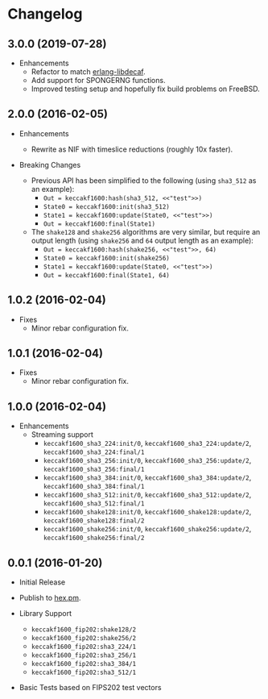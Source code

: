 # Changelog

## 3.0.0 (2019-07-28)

* Enhancements
  * Refactor to match [erlang-libdecaf](https://github.com/potatosalad/erlang-libdecaf).
  * Add support for SPONGERNG functions.
  * Improved testing setup and hopefully fix build problems on FreeBSD.

## 2.0.0 (2016-02-05)

* Enhancements
  * Rewrite as NIF with timeslice reductions (roughly 10x faster).

* Breaking Changes
  * Previous API has been simplified to the following (using `sha3_512` as an example):
    * `Out = keccakf1600:hash(sha3_512, <<"test">>)`
    * `State0 = keccakf1600:init(sha3_512)`
    * `State1 = keccakf1600:update(State0, <<"test">>)`
    * `Out = keccakf1600:final(State1)`
  * The `shake128` and `shake256` algorithms are very similar, but require an output length (using `shake256` and `64` output length as an example):
    * `Out = keccakf1600:hash(shake256, <<"test">>, 64)`
    * `State0 = keccakf1600:init(shake256)`
    * `State1 = keccakf1600:update(State0, <<"test">>)`
    * `Out = keccakf1600:final(State1, 64)`

## 1.0.2 (2016-02-04)

* Fixes
  * Minor rebar configuration fix.

## 1.0.1 (2016-02-04)

* Fixes
  * Minor rebar configuration fix.

## 1.0.0 (2016-02-04)

* Enhancements
  * Streaming support
    * `keccakf1600_sha3_224:init/0`, `keccakf1600_sha3_224:update/2`, `keccakf1600_sha3_224:final/1`
    * `keccakf1600_sha3_256:init/0`, `keccakf1600_sha3_256:update/2`, `keccakf1600_sha3_256:final/1`
    * `keccakf1600_sha3_384:init/0`, `keccakf1600_sha3_384:update/2`, `keccakf1600_sha3_384:final/1`
    * `keccakf1600_sha3_512:init/0`, `keccakf1600_sha3_512:update/2`, `keccakf1600_sha3_512:final/1`
    * `keccakf1600_shake128:init/0`, `keccakf1600_shake128:update/2`, `keccakf1600_shake128:final/2`
    * `keccakf1600_shake256:init/0`, `keccakf1600_shake256:update/2`, `keccakf1600_shake256:final/2`

## 0.0.1 (2016-01-20)

* Initial Release

* Publish to [hex.pm](https://hex.pm/packages/keccakf1600).

* Library Support
  * `keccakf1600_fip202:shake128/2`
  * `keccakf1600_fip202:shake256/2`
  * `keccakf1600_fip202:sha3_224/1`
  * `keccakf1600_fip202:sha3_256/1`
  * `keccakf1600_fip202:sha3_384/1`
  * `keccakf1600_fip202:sha3_512/1`

* Basic Tests based on FIPS202 test vectors
